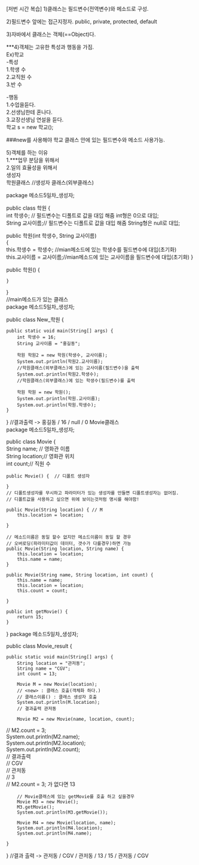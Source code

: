 [저번 시간 복습]
1)클래스는 필드변수(전역변수)와 메소드로 구성.

2)필드변수 앞에는 접근지정자.
public, private, protected, default

3)자바에서 클래스는 객체(==Object)다.

***4)객체는 고유한 특성과 행동을 가짐.  
Ex)학교  
-특성  
1.학생 수  
2.교직원 수  
3.반 수

-행동  
1.수업을듣다.  
2.선생님한테 혼나다.  
3.교장선생님 연설을 듣다.  
학교 s = new 학교();  

###new를 사용해야 학교 클래스 안에 있는 필드변수와 메소드 사용가능.

5)객체를 하는 이유  
1.***업무 분담을 위해서  
2.일의 효율성을 위해서  
생성자  
학원클래스
	//생성자 클래스(외부클래스)  

package 메소드5일차_생성자;

public class 학원 {  
	int 학생수;  // 필드변수는 디폴트로 값을 대입 해줌 int형은 0으로 대입;  
	String 교사이름;// 필드변수는 디폴트로 값을 대입 해줌 String형은 null로 대입;

public 학원(int 학생수, String 교사이름)   
{  
		this.학생수 = 학생수;  //mian메소드에 있는 학생수를 필드변수에 대입(초기화)  
		this.교사이름 = 교사이름;//mian메소드에 있는 교사이름을 필드변수에 대입(초기화)
	}

public 학원() {
		
	}
}  
//main메소드가 있는 클래스  
package 메소드5일차_생성자;

public class New_학원 {

	public static void main(String[] args) {
		int 학생수 = 16;
		String 교사이름 = "홍길동";
		
		학원 학원2 = new 학원(학생수, 교사이름);
		System.out.println(학원2.교사이름);
		//학원클래스(외부클래스)에 있는 교사이름(필드변수)을 출력
		System.out.println(학원2.학생수);
		//학원클래스(외부클래스)에 있는 학생수(필드변수)를 출력

		학원 학원 = new 학원();
		System.out.println(학원.교사이름);
		System.out.println(학원.학생수);
	}

}
//결과출력 -> 홍길동 / 16 / null / 0
Movie클래스  
package 메소드5일차_생성자;

public class Movie {  
	String name;  // 영화관 이름  
	String location;// 영화관 위치  
	int count;// 직원 수

	public Movie() {  // 디폴트 생성자

	}
	// 디폴트생성자를 무시하고 파라미터가 있는 생성자를 만들면 디폴트생성자는 없어짐.
	// 디폴트값을 사용하고 싶으면 위에 보이는것처럼 명시를 해야함!

	public Movie(String location) { // M
		this.location = location;

	}

	// 메소드이름은 동일 할수 없지만 메소드이름이 동일 할 경우
	// 오버로딩(파라미터값이 데이터, 갯수가 다를경우)하면 가능
	public Movie(String location, String name) {   
		this.location = location;
		this.name = name;
	}

	public Movie(String name, String location, int count) {   
		this.name = name;
		this.location = location;
		this.count = count;

	}

	public int getMovie() { 
		return 15;
	}

}
package 메소드5일차_생성자;

public class Movie_result {

	public static void main(String[] args) {
		String location = "관저동";
		String name = "CGV";
		int count = 13;

		Movie M = new Movie(location);
		// <new> : 클래스 호출(객체화 하다.)
		// 클래스이름() : 클래스 생성자 호출
		System.out.println(M.location);
		// 결과출력 관저동

		Movie M2 = new Movie(name, location, count);
//		M2.count = 3;  
		System.out.println(M2.name);  
		System.out.println(M2.location);  
		System.out.println(M2.count);  
		// 결과출력  
		// CGV  
		// 관저동  
		// 3  
		// M2.count = 3; 가 없다면 13

		// Movie클래스에 있는 getMovie를 호출 하고 싶을경우
		Movie M3 = new Movie();
		M3.getMovie();
		System.out.println(M3.getMovie());

		Movie M4 = new Movie(location, name);
		System.out.println(M4.location);
		System.out.println(M4.name);

	}

}
//결과 출력 -> 관저동 / CGV / 관저동 / 13 / 15 / 관저동 / CGV